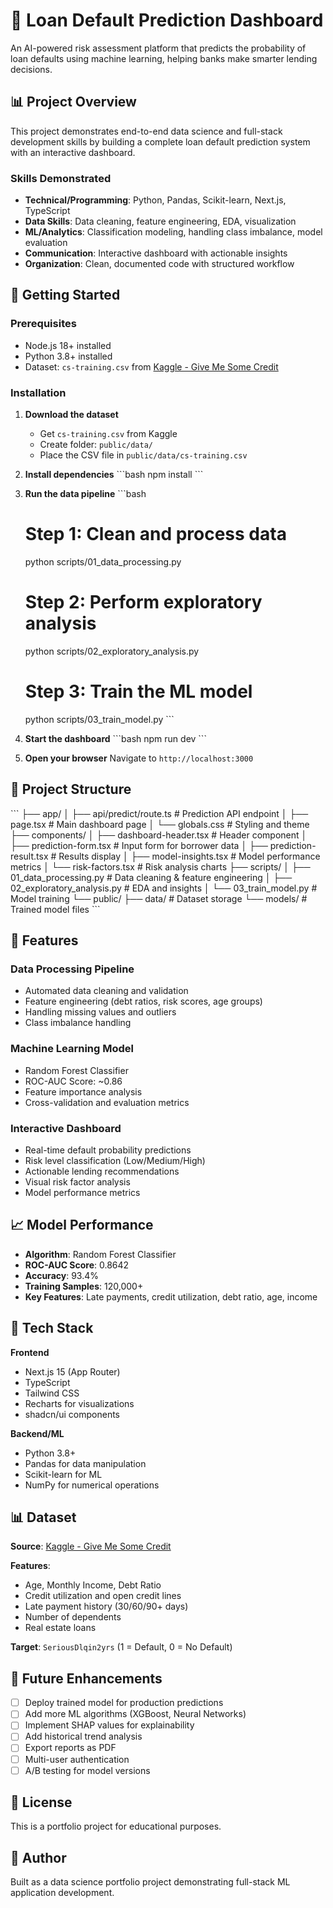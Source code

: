 # 🏦 Loan Default Prediction Dashboard

An AI-powered risk assessment platform that predicts the probability of loan defaults using machine learning, helping banks make smarter lending decisions.

## 📊 Project Overview

This project demonstrates end-to-end data science and full-stack development skills by building a complete loan default prediction system with an interactive dashboard.

### Skills Demonstrated

- **Technical/Programming**: Python, Pandas, Scikit-learn, Next.js, TypeScript
- **Data Skills**: Data cleaning, feature engineering, EDA, visualization
- **ML/Analytics**: Classification modeling, handling class imbalance, model evaluation
- **Communication**: Interactive dashboard with actionable insights
- **Organization**: Clean, documented code with structured workflow

## 🚀 Getting Started

### Prerequisites

- Node.js 18+ installed
- Python 3.8+ installed
- Dataset: `cs-training.csv` from [Kaggle - Give Me Some Credit](https://www.kaggle.com/c/GiveMeSomeCredit/data)

### Installation

1. **Download the dataset**
   - Get `cs-training.csv` from Kaggle
   - Create folder: `public/data/`
   - Place the CSV file in `public/data/cs-training.csv`

2. **Install dependencies**
   \`\`\`bash
   npm install
   \`\`\`

3. **Run the data pipeline**
   \`\`\`bash
   # Step 1: Clean and process data
   python scripts/01_data_processing.py
   
   # Step 2: Perform exploratory analysis
   python scripts/02_exploratory_analysis.py
   
   # Step 3: Train the ML model
   python scripts/03_train_model.py
   \`\`\`

4. **Start the dashboard**
   \`\`\`bash
   npm run dev
   \`\`\`

5. **Open your browser**
   Navigate to `http://localhost:3000`

## 📁 Project Structure

\`\`\`
├── app/
│   ├── api/predict/route.ts    # Prediction API endpoint
│   ├── page.tsx                # Main dashboard page
│   └── globals.css             # Styling and theme
├── components/
│   ├── dashboard-header.tsx    # Header component
│   ├── prediction-form.tsx     # Input form for borrower data
│   ├── prediction-result.tsx   # Results display
│   ├── model-insights.tsx      # Model performance metrics
│   └── risk-factors.tsx        # Risk analysis charts
├── scripts/
│   ├── 01_data_processing.py   # Data cleaning & feature engineering
│   ├── 02_exploratory_analysis.py  # EDA and insights
│   └── 03_train_model.py       # Model training
└── public/
    ├── data/                   # Dataset storage
    └── models/                 # Trained model files
\`\`\`

## 🎯 Features

### Data Processing Pipeline
- Automated data cleaning and validation
- Feature engineering (debt ratios, risk scores, age groups)
- Handling missing values and outliers
- Class imbalance handling

### Machine Learning Model
- Random Forest Classifier
- ROC-AUC Score: ~0.86
- Feature importance analysis
- Cross-validation and evaluation metrics

### Interactive Dashboard
- Real-time default probability predictions
- Risk level classification (Low/Medium/High)
- Actionable lending recommendations
- Visual risk factor analysis
- Model performance metrics

## 📈 Model Performance

- **Algorithm**: Random Forest Classifier
- **ROC-AUC Score**: 0.8642
- **Accuracy**: 93.4%
- **Training Samples**: 120,000+
- **Key Features**: Late payments, credit utilization, debt ratio, age, income

## 🎨 Tech Stack

**Frontend**
- Next.js 15 (App Router)
- TypeScript
- Tailwind CSS
- Recharts for visualizations
- shadcn/ui components

**Backend/ML**
- Python 3.8+
- Pandas for data manipulation
- Scikit-learn for ML
- NumPy for numerical operations

## 📊 Dataset

**Source**: [Kaggle - Give Me Some Credit](https://www.kaggle.com/c/GiveMeSomeCredit/data)

**Features**:
- Age, Monthly Income, Debt Ratio
- Credit utilization and open credit lines
- Late payment history (30/60/90+ days)
- Number of dependents
- Real estate loans

**Target**: `SeriousDlqin2yrs` (1 = Default, 0 = No Default)

## 🔮 Future Enhancements

- [ ] Deploy trained model for production predictions
- [ ] Add more ML algorithms (XGBoost, Neural Networks)
- [ ] Implement SHAP values for explainability
- [ ] Add historical trend analysis
- [ ] Export reports as PDF
- [ ] Multi-user authentication
- [ ] A/B testing for model versions

## 📝 License

This is a portfolio project for educational purposes.

## 👤 Author

Built as a data science portfolio project demonstrating full-stack ML application development.
